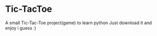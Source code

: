 # Tic-TacToe
A small Tic-Tac-Toe project(game) to learn python
Just download it and enjoy i guess :)
